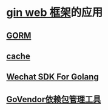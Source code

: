 # [gin web 框架](https://github.com/ningskyer/gin-doc-cn#install)的应用


## [GORM](https://jasperxu.github.io/gorm-zh/)


## [cache](https://github.com/gin-contrib/cache)

## [Wechat SDK For Golang](https://github.com/sozimosi/wechat)

## [GoVendor依赖包管理工具](https://github.com/kardianos/govendor)
